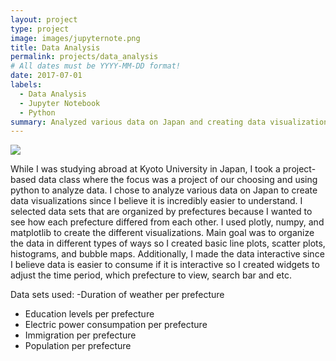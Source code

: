 ```yaml
---
layout: project
type: project
image: images/jupyternote.png
title: Data Analysis
permalink: projects/data_analysis
# All dates must be YYYY-MM-DD format!
date: 2017-07-01
labels:
  - Data Analysis
  - Jupyter Notebook
  - Python
summary: Analyzed various data on Japan and creating data visualizations using Jupyter Notebook.
---
```


<div class="ui small rounded images">
  <img class="ui image" src="https://plot.ly/~RPlotBot/2851/scatter-plot.png">

</div>

While I was studying abroad at Kyoto University in Japan, I took a project-based data class where the focus was a project of our choosing and using python to analyze data. I chose to analyze various data on Japan to create data visualizations since I believe it is incredibly easier to understand. I selected data sets that are organized by prefectures because I wanted to see how each prefecture differed from each other. I used plotly, numpy, and matplotlib to create the different visualizations. Main goal was to organize the data in different types of ways so I created basic line plots, scatter plots, histograms, and bubble maps. Additionally, I made the data interactive since I believe data is easier to consume if it is interactive so I created widgets to adjust the time period, which prefecture to view, search bar and etc.

Data sets used:
-Duration of weather per prefecture
- Education levels per prefecture
- Electric power consumpation per prefecture
- Immigration per prefecture
- Population per prefecture



